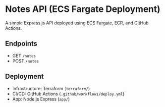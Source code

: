# Notes API (ECS Fargate Deployment)

A simple Express.js API deployed using ECS Fargate, ECR, and GitHub Actions.

## Endpoints

- GET `/notes`
- POST `/notes`

## Deployment

- Infrastructure: Terraform (`terraform/`)
- CI/CD: GitHub Actions (`.github/workflows/deploy.yml`)
- App: Node.js Express (`app/`)
